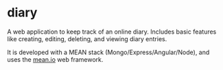# diary

A web application to keep track of an online diary. Includes basic features like creating, editing, deleting, and viewing diary entries.

It is developed with a MEAN stack (Mongo/Express/Angular/Node), and uses the [mean.io](http://mean.io/) web framework.

